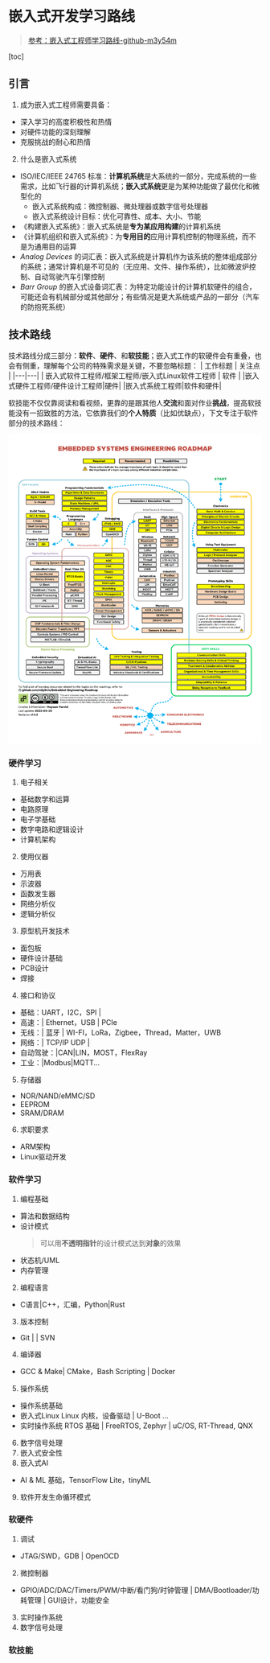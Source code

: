 # 嵌入式开发学习路线
> [参考：嵌入式工程师学习路线-github-m3y54m](https://www.github.com/m3y54m/Embedded-Engineering-Roadmap)  

[toc]

## 引言
1) 成为嵌入式工程师需要具备：
* 深入学习的高度积极性和热情
* 对硬件功能的深刻理解
* 克服挑战的耐心和热情
2) 什么是嵌入式系统
* ISO/IEC/IEEE 24765 标准：**计算机系统**是大系统的一部分，完成系统的一些需求，比如飞行器的计算机系统；**嵌入式系统**更是为某种功能做了最优化和微型化的
  * 嵌入式系统构成：微控制器、微处理器或数字信号处理器
  * 嵌入式系统设计目标：优化可靠性、成本、大小、节能
* 《构建嵌入式系统》：嵌入式系统是**专为某应用构建**的计算机系统
* 《计算机组织和嵌入式系统》：为**专用目的**应用计算机控制的物理系统，而不是为通用目的运算
* *Analog Devices* 的词汇表：嵌入式系统是计算机作为该系统的整体组成部分的系统；通常计算机是不可见的（无应用、文件、操作系统），比如微波炉控制、自动驾驶汽车引擎控制
* *Barr Group* 的嵌入式设备词汇表：为特定功能设计的计算机软硬件的组合，可能还会有机械部分或其他部分；有些情况是更大系统或产品的一部分（汽车的防抱死系统）
## 技术路线
技术路线分成三部分：**软件**、**硬件**、和**软技能**；嵌入式工作的软硬件会有重叠，也会有侧重，理解每个公司的特殊需求是关键，不要忽略标题：
| 工作标题 | 关注点 |
|---|---|
| 嵌入式软件工程师/框架工程师/嵌入式Linux软件工程师 | 软件 |
|嵌入式硬件工程师/硬件设计工程师|硬件|
|嵌入式系统工程师|软件和硬件|

软技能不仅仅靠阅读和看视频，更靠的是跟其他人**交流**和面对作业**挑战**，提高软技能没有一招致胜的方法，它依靠我们的**个人特质**（比如优缺点），下文专注于软件部分的技术路线：

![嵌入式系统技术路线](Embedded-Engineering-Roadmap.png)
### 硬件学习
1) 电子相关
* 基础数学和运算
* 电路原理
* 电子学基础
* 数字电路和逻辑设计
* 计算机架构
2) 使用仪器
* 万用表
* 示波器
* 函数发生器
* 网络分析仪
* 逻辑分析仪
3) 原型机开发技术
* 面包板
* 硬件设计基础
* PCB设计
* 焊接
4) 接口和协议
* 基础：UART，I2C，SPI |
* 高速：| Ethernet，USB | PCIe
* 无线：| 蓝牙 | WI-FI，LoRa，Zigbee，Thread，Matter，UWB
* 网络：| TCP/IP UDP |
* 自动驾驶：|CAN|LIN，MOST，FlexRay
* 工业：|Modbus|MQTT...
5) 存储器
* NOR/NAND/eMMC/SD
* EEPROM
* SRAM/DRAM

6) 求职要求
* ARM架构
* Linux驱动开发


### 软件学习
1) 编程基础
* 算法和数据结构
* 设计模式
  > 可以用**不透明指针**的设计模式达到**对象**的效果
* 状态机/UML
* 内存管理
2) 编程语言
* C语言|C++，汇编，Python|Rust
3) 版本控制
* Git | | SVN
4) 编译器
* GCC & Make| CMake，Bash Scripting | Docker

5) 操作系统
* 操作系统基础
* 嵌入式Linux
  Linux 内核，设备驱动 | U-Boot ...
* 实时操作系统
  RTOS 基础 | FreeRTOS, Zephyr | uC/OS, RT-Thread, QNX
6) 数字信号处理
7) 嵌入式安全性
8) 嵌入式AI
* AI & ML 基础，TensorFlow Lite，tinyML
9) 软件开发生命循环模式

### 软硬件
1) 调试
* JTAG/SWD，GDB | OpenOCD
2) 微控制器
* GPIO/ADC/DAC/Timers/PWM/中断/看门狗/时钟管理 | DMA/Bootloader/功耗管理 | GUI设计，功能安全
3) 实时操作系统
4) 数字信号处理

### 软技能
